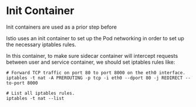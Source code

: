 # Init Container

Init containers are used as a prior step before 

Istio uses an init container to set up the Pod networking in order to set up the necessary iptables rules.

In this container, to make sure sidecar container will intercept requests between user and service container, we should set iptables rules like:

```shell
# Forward TCP traffic on port 80 to port 8000 on the eth0 interface.
iptables -t nat -A PREROUTING -p tcp -i eth0 --dport 80 -j REDIRECT --to-port 8000

# List all iptables rules.
iptables -t nat --list
```
